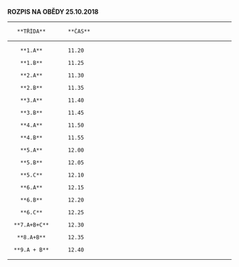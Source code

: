**ROZPIS NA OBĚDY 25.10.2018**

  ------------------------------------------
       **TŘÍDA**       **ČAS**
  -------------------- ---------------------
        **1.A**        11.20

        **1.B**        11.25

        **2.A**        11.30

        **2.B**        11.35

        **3.A**        11.40

        **3.B**        11.45

        **4.A**        11.50

        **4.B**        11.55

        **5.A**        12.00

        **5.B**        12.05

        **5.C**        12.10

        **6.A**        12.15

        **6.B**        12.20

        **6.C**        12.25

      **7.A+B+C**      12.30

       **8.A+B**       12.35

      **9.A + B**      12.40
  ------------------------------------------
